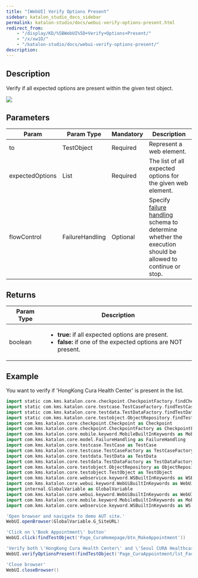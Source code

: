 ```yaml
---
title: "[WebUI] Verify Options Present"
sidebar: katalon_studio_docs_sidebar
permalink: katalon-studio/docs/webui-verify-options-present.html
redirect_from:
    - "/display/KD/%5BWebUI%5D+Verify+Options+Present/"
    - "/x/xw1O/"
    - "/katalon-studio/docs/webui-verify-options-present/"
description:
---
```

Description
-----------

Verify if all expected options are present within the given test object.

![](../../images/katalon-studio/docs/webui-verify-options-present/label.jpg)

Parameters
----------

| Param | Param Type | Mandatory | Description |
| --- | --- | --- | --- |
| to | TestObject | Required | Represent a web element. |
| expectedOptions | List | Required | The list of all expected options for the given web element. |
| flowControl | FailureHandling | Optional | Specify [failure handling](/x/qAAM) schema to determine whether the execution should be allowed to continue or stop. |

Returns
-------

<table><thead><tr><th>Param Type</th><th>Description</th></tr></thead><tbody><tr><td>boolean</td><td><ul><li><strong>true:</strong>&nbsp;if all expected options are present.</li><li><strong>false:</strong>&nbsp;if one of the expected options are NOT present.</li></ul></td></tr></tbody></table>

Example
-------

You want to verify if 'HongKong Cura Health Center' is present in the list.

```groovy
import static com.kms.katalon.core.checkpoint.CheckpointFactory.findCheckpoint
import static com.kms.katalon.core.testcase.TestCaseFactory.findTestCase
import static com.kms.katalon.core.testdata.TestDataFactory.findTestData
import static com.kms.katalon.core.testobject.ObjectRepository.findTestObject
import com.kms.katalon.core.checkpoint.Checkpoint as Checkpoint
import com.kms.katalon.core.checkpoint.CheckpointFactory as CheckpointFactory
import com.kms.katalon.core.mobile.keyword.MobileBuiltInKeywords as MobileBuiltInKeywords
import com.kms.katalon.core.model.FailureHandling as FailureHandling
import com.kms.katalon.core.testcase.TestCase as TestCase
import com.kms.katalon.core.testcase.TestCaseFactory as TestCaseFactory
import com.kms.katalon.core.testdata.TestData as TestData
import com.kms.katalon.core.testdata.TestDataFactory as TestDataFactory
import com.kms.katalon.core.testobject.ObjectRepository as ObjectRepository
import com.kms.katalon.core.testobject.TestObject as TestObject
import com.kms.katalon.core.webservice.keyword.WSBuiltInKeywords as WSBuiltInKeywords
import com.kms.katalon.core.webui.keyword.WebUiBuiltInKeywords as WebUiBuiltInKeywords
import internal.GlobalVariable as GlobalVariable
import com.kms.katalon.core.webui.keyword.WebUiBuiltInKeywords as WebUI
import com.kms.katalon.core.mobile.keyword.MobileBuiltInKeywords as Mobile
import com.kms.katalon.core.webservice.keyword.WSBuiltInKeywords as WS

'Open browser and navigate to demo AUT site.'
WebUI.openBrowser(GlobalVariable.G_SiteURL)

'Click on \'Book Appointment\' button'
WebUI.click(findTestObject('Page_CuraHomepage/btn_MakeAppointment'))

'Verify both \'HongKong Cura Health Center\' and \'Seoul CURA Healthcare Center\' in \'Facility\' list are all present'
WebUI.verifyOptionsPresent(findTestObject('Page_CuraAppointment/lst_Facility'), ['HongKong Cura Health Center', 'Seoul CURA Healthcare Center'])

'Close browser'
WebUI.closeBrowser()
```